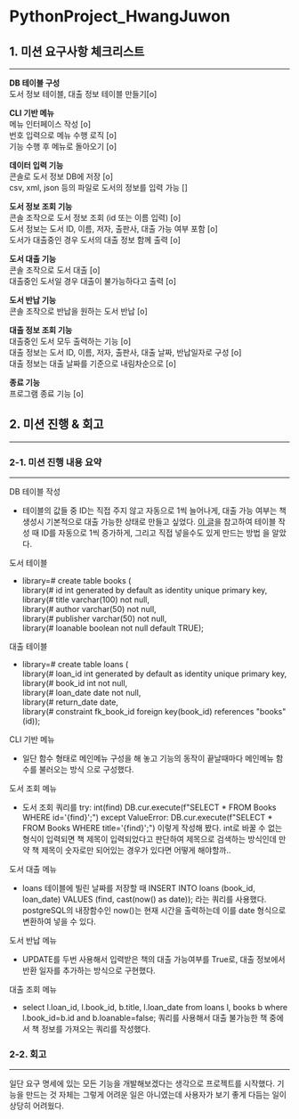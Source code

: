 # PythonProject_HwangJuwon

## 1. 미션 요구사항 체크리스트



---


<b>DB 테이블 구성</b><br>
도서 정보 테이블, 대출 정보 테이블 만들기[o]

<b>CLI 기반 메뉴</b><br>
메뉴 인터페이스 작성 [o]<br>
번호 입력으로 메뉴 수행 로직 [o]<br>
기능 수행 후 메뉴로 돌아오기 [o]<br>

<b>데이터 입력 기능</b><br>
콘솔로 도서 정보 DB에 저장 [o]<br>
csv, xml, json 등의 파일로 도서의 정보를 입력 가능 []

<b>도서 정보 조회 기능</b><br>
콘솔 조작으로 도서 정보 조회 (id 또는 이름 입력) [o]<br>
도서 정보는 도서 ID, 이름, 저자, 출판사, 대출 가능 여부 포함 [o]<br>
도서가 대출중인 경우 도서의 대출 정보 함께 출력 [o]

<b>도서 대출 기능</b><br>
콘솔 조작으로 도서 대출 [o]<br>
대출중인 도서일 경우 대출이 불가능하다고 출력 [o]

<b>도서 반납 기능</b><br>
콘솔 조작으로 반납을 원하는 도서 반납 [o]

<b>대출 정보 조회 기능</b><br>
대출중인 도서 모두 출력하는 기능 [o]<br>
대출 정보는 도서 ID, 이름, 저자, 출판사, 대출 날짜, 반납일자로 구성 [o]<br>
대출 정보는 대출 날짜를 기준으로 내림차순으로 [o]

<b>종료 기능</b><br>
프로그램 종료 기능 [o]


## 2. 미션 진행 & 회고

---

### 2-1. 미션 진행 내용 요약

---


DB 테이블 작성
- 테이블의 값들 중 ID는 직접 주지 않고 자동으로 1씩 늘어나게, 대출 가능 여부는 책 생성시 기본적으로
  대출 가능한 상태로 만들고 싶었다.
  [이 글](https://lovethefeel.tistory.com/57)을 참고하여 테이블 작성 때 ID를 자동으로 1씩 증가하게, 그리고 직접 넣을수도 있게 만드는 방법
  을 알았다.

도서 테이블 
- library=# create table books (<br>
    library(# id int generated by default as identity unique primary key,<br>
    library(# title varchar(100) not null,<br>
    library(# author varchar(50) not null,<br>
    library(# publisher varchar(50) not null,<br>
    library(# loanable boolean not null default TRUE);
  
대출 테이블
- library=# create table loans (<br>
    library(# loan_id int generated by default as identity unique primary key,<br>
    library(# book_id int not null,<br>
    library(# loan_date date not null,<br>
    library(# return_date date,<br>
    library(# constraint fk_book_id foreign key(book_id) references "books"(id));
  
CLI 기반 메뉴
- 일단 함수 형태로 메인메뉴 구성을 해 놓고 기능의 동작이 끝날때마다 메인메뉴 함수를 불러오는 방식
  으로 구성했다.
  
도서 조회 메뉴
- 도서 조회 쿼리를
      try: 
        int(find)
        DB.cur.execute(f"SELECT * FROM Books WHERE id='{find}';")
    except ValueError:
        DB.cur.execute(f"SELECT * FROM Books WHERE title='{find}';")
  이렇게 작성해 봤다. int로 바꿀 수 없는 형식이 입력되면 책 제목이 입력되었다고 판단하여 제목으로
  검색하는 방식인데 만약 책 제목이 숫자로만 되어있는 경우가 있다면 어떻게 해야할까..

도서 대출 메뉴
- loans 테이블에 빌린 날짜를 저장할 때 
  INSERT INTO loans (book_id, loan_date) VALUES (find, cast(now() as date));
  라는 쿼리를 사용했다. postgreSQL의 내장함수인 now()는 현재 시간을 출력하는데 이를 date 형식으로 
  변환하여 넣을 수 있다.
  
도서 반납 메뉴
- UPDATE를 두번 사용해서 입력받은 책의 대출 가능여부를 True로, 대출 정보에서 반환 일자를 추가하는 
  방식으로 구현했다.

대출 조회 메뉴
- select l.loan_id, l.book_id, b.title, l.loan_date from loans l, books b where 
  l.book_id=b.id and b.loanable=false;
  쿼리를 사용해서 대출 불가능한 책 중에서 책 정보를 가져오는 쿼리를 작성했다.




### 2-2. 회고

---

일단 요구 명세에 있는 모든 기능을 개발해보겠다는 생각으로 프로젝트를 시작했다.
기능을 만드는 것 자체는 그렇게 어려운 일은 아니였는데 사용자가 보기 좋게 다듬는 일이 상당히 어려웠다.